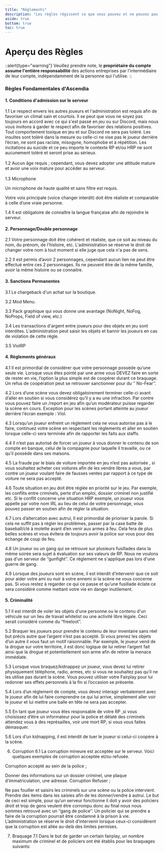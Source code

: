```yaml
---
title: "Règlements"
description: "Les règles régissent ce que vous pouvez et ne pouvez pas faire sur Ascendia"
aside: true
bottom: true
toc: true
---
```


# Aperçu des Règles

::alert{type="warning"}
Veuillez prendre note, le **propriétaire du compte assume l'entière responsabilité** des actions entreprises par l'intermédiaire de leur compte, indépendamment de la personne qui l'utilise.
::

### Règles Fondamentales d'Ascendia

#### **1. Conditions d'admission sur le serveur**

1.1 Le respect envers les autres joueurs et l'administration est requis afin de favoriser un climat sain et courtois. Il se peut que vous ne soyez pas toujours en accord avec ce qui s'est passé en jeu ou sur Discord, mais nous vous invitons à garder le respect afin de favoriser des relations positives. Tout comportement toxique en jeu et sur Discord ne sera pas toléré. Les insultes sont toléré dans la mesure ou celle-ci ne vise pas le joueur derrière l’écran, ne sont pas raciste, misogyne, homophobe et à répétition. Les incitations au suicide et ce peu importe le contexte RP et/ou HRP ne sont aucunement toléré et seront prise au sérieux.
</br>
</br>
1.2 Aucun âge requis ; cependant, vous devez adopter une attitude mature et avoir une voix mature pour accéder au serveur.
</br>
</br>
1.3 Microphone

Un microphone de haute qualité et sans filtre est requis. 

Votre voix principale (voice changer interdit) doit être réaliste et comparable à celle d’une vraie personne.

1.4 Il est obligatoire de connaître la langue française afin de rejoindre le serveur.

#### **2. Personnage/Double personnage**
2.1 Votre personnage doit être cohérent et réaliste, que ce soit au niveau du nom, du prénom, de l'histoire, etc. L'administration se réserve le droit de changer votre nom à tout moment si elle juge que cela n'a pas de sens.

2.2 Il est permis d’avoir 2 personnages, cependant aucun lien ne peut être effectué entre ces 2 personnages. Ils ne peuvent être de la même famille, avoir la même histoire ou se connaitre.

#### **3. Sanctions Permanentes**

3.1 Le chargeback d'un achat sur la boutique.

3.2 Mod Menu.

3.3 Pack graphique qui vous donne une avantage (NoNight, NoFog, NoProps, Field of view, etc.)

3.4 Les transactions d'argent entre joueurs pour des objets en jeu sont interdites. L'administration peut saisir les objets et bannir les joueurs en cas de violation de cette règle.

3.5 ViolRP

#### **4. Règlements généraux**

4.1 Il est primordial de considérer que votre personnage possède qu’une seule vie. Lorsque vous êtes pointé par une arme vous DEVEZ faire en sorte de rester en vie, l’option la plus simple est de coopérer durant ce braquage. Un refus de coopération peut se retrouver sanctionner pour du ‘’ No-Fear’’.

4.2 Lors d’une scène vous devez obligatoirement terminer celle-ci avant d’aller en soutien si vous considérez qu’il y a eu une infraction. Par contre vous pouvez faire un /report en jeu afin qu’un modérateur puisse regarder la scène en cours. Exception pour les scènes portant atteinte au joueur derrière l’écran exemple : Viol.

4.3 Lorsqu’un joueur enfreint un règlement cela ne vous autorise pas à le faire, continuez votre scène en respectant les règlements et aller en soutien lorsque celle-ci sera terminée afin de rapporter les faits aux staffs.

4.4 Il n’est pas autorisé de forcer un joueur à vous donner le contenu de son compte en banque, celui de la compagnie pour laquelle il travaille, ou ce qu’il possède dans ses maisons.

4.5 La fraude par le biais de voiture importée en jeu n’est pas autorisée , si vous souhaitez acheter ces voitures afin de les vendre libres a vous, par contre un joueur voulant faire de fausses ventes par rapport à ce type de voiture ne sera pas accepté.

4.6 Toute situation en jeu doit être réglée en priorité sur le jeu. Par exemple, les conflits entre criminels, perte d’un emploi, dossier criminel non justifié etc. Si le conflit concerne une situation HRP exemple, un joueur vous appelle par votre nom IRL au lieu de celui de votre personnage, vous pouvez passer en soutien afin de régler la situation.

4.7 Lors d’altercation avec autrui, Il est primordial de prioriser la parole. Si cela ne suffit pas à régler les problèmes, passer par la case batte de baseball/clé à molette avant d’en venir aux armes à feu. Cela fera de plus belles scènes et vous évitera de toujours avoir la police sur vous pour des échange de coup de feu.

4.8 Un joueur ou un gang qui se retrouve sur plusieurs fusillades dans la même soirée sera sujet à évaluation sur ses valeurs de RP. Nous ne voulons pas d'un serveur de ‘’gunfight’’. Ce règlement ne s'applique pas lors d'une guerre de gang. 

4.9 Lorsque des joueurs sont en scène, il est interdit d’intervenir que ce soit pour aider votre ami ou nuir à votre ennemi si la scène ne vous concerne pas. Si vous restez à regarder ce qui ce passe et qu’une fusillade éclate ce sera considéré comme mettant votre vie en danger inutilement.

#### **5. Criminalité**

5.1 Il est interdit de voler les objets d'une personne ou le contenu d'un véhicule sur un lieu de travail whitelist ou une activité libre légale. Ceci serait considéré comme du “freeloot”.

5.2 Braquer les joueurs pour prendre le contenu de leur inventaire sans réel but précis autre que l’argent n’est pas accepté. Si vous prenez les objets d’un autre il vous faut un motif raisonnable. Par exemple, le joueur vend de la drogue sur votre territoire, il est donc logique de lui retirer l’argent fait ainsi que la drogue et potentiellement son arme afin de retirer la menace immédiate.

5.3 Lorsque vous braquez/kidnappez un joueur, vous devez lui retirer physiquement téléphone, radio, armes, etc si vous ne souhaitez pas qu’il ne les utilise pas durant la scène. Vous pouvez utiliser votre Fairplay pour lui redonner ses effets personnels à la fin si l’occasion se présente.

5.4 Lors d’un règlement de compte, vous devez interagir verbalement avec le joueur afin de lui faire comprendre ce qui lui arrive, simplement aller voir le joueur et lui mettre une balle en tête ne sera pas accepter.

5.5 En tant que joueur vous êtes responsable de votre RP ,si vous choisissez d’être un informateur pour la police et délaté des criminels attendez vous à des représailles, voir une mort RP, si vous vous faites démasquer.

5.6 Lors d’un kidnapping, il est interdit de tuer le joueur si celui-ci coopère à la scène.

6. Corruption
6.1 La corruption mineure est acceptée sur le serveur. Voici quelques exemples de corruption acceptée et/ou refusée. 

Corruption accepté au sein de la police ;

Donner des informations sur un dossier criminel, une plaque d’immatriculation, une adresse.
Corruption Refuser ;

Ne pas fouiller et saisirs les criminels sur une scène ou la police intervient.
Prendre des items dans les saisies afin de les donner/vendre à autrui.
Le but de ceci est simple, pour qu’un serveur fonctionne il doit y avoir des policiers droit et trop de gens veulent être corrompu donc au final nous nous sommes retrouvé avec un ‘’gang de police’’. Un policier qui se prendre a faire de la corruption pourrait être condamné à la prison à vie. L’administration se réserve le droit d’intervenir lorsque ceux-ci considèrent que la corruption est allée au-delà des limites permises. 

7. Braquage
7.1 Dans le but de garder un certain fairplay, un nombre maximum de criminel et de policiers ont été établis pour les braquages suivants:
